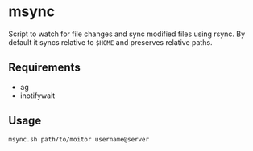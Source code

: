 # msync

Script to watch for file changes and sync modified files using rsync. By
default it syncs relative to `$HOME` and preserves relative paths.

## Requirements
- ag
- inotifywait

## Usage
```
msync.sh path/to/moitor username@server
```
